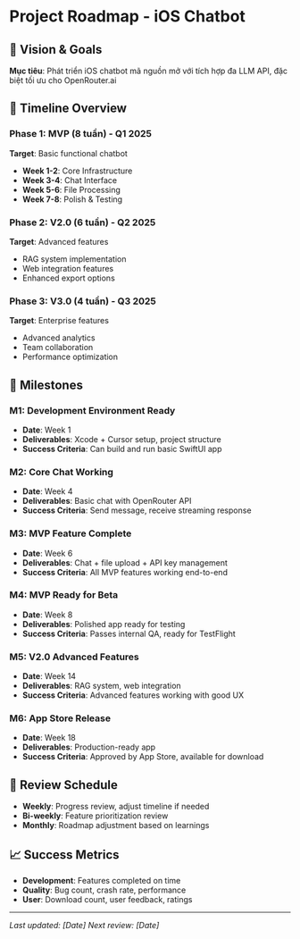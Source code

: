 # Project Roadmap - iOS Chatbot

## 🎯 Vision & Goals
**Mục tiêu**: Phát triển iOS chatbot mã nguồn mở với tích hợp đa LLM API, đặc biệt tối ưu cho OpenRouter.ai

## 📅 Timeline Overview

### Phase 1: MVP (8 tuần) - Q1 2025
**Target**: Basic functional chatbot
- **Week 1-2**: Core Infrastructure
- **Week 3-4**: Chat Interface  
- **Week 5-6**: File Processing
- **Week 7-8**: Polish & Testing

### Phase 2: V2.0 (6 tuần) - Q2 2025
**Target**: Advanced features
- RAG system implementation
- Web integration features
- Enhanced export options

### Phase 3: V3.0 (4 tuần) - Q3 2025
**Target**: Enterprise features
- Advanced analytics
- Team collaboration
- Performance optimization

## 🎯 Milestones

### M1: Development Environment Ready
- **Date**: Week 1
- **Deliverables**: Xcode + Cursor setup, project structure
- **Success Criteria**: Can build and run basic SwiftUI app

### M2: Core Chat Working
- **Date**: Week 4
- **Deliverables**: Basic chat with OpenRouter API
- **Success Criteria**: Send message, receive streaming response

### M3: MVP Feature Complete
- **Date**: Week 6
- **Deliverables**: Chat + file upload + API key management
- **Success Criteria**: All MVP features working end-to-end

### M4: MVP Ready for Beta
- **Date**: Week 8
- **Deliverables**: Polished app ready for testing
- **Success Criteria**: Passes internal QA, ready for TestFlight

### M5: V2.0 Advanced Features
- **Date**: Week 14
- **Deliverables**: RAG system, web integration
- **Success Criteria**: Advanced features working with good UX

### M6: App Store Release
- **Date**: Week 18
- **Deliverables**: Production-ready app
- **Success Criteria**: Approved by App Store, available for download

## 🔄 Review Schedule
- **Weekly**: Progress review, adjust timeline if needed
- **Bi-weekly**: Feature prioritization review
- **Monthly**: Roadmap adjustment based on learnings

## 📈 Success Metrics
- **Development**: Features completed on time
- **Quality**: Bug count, crash rate, performance
- **User**: Download count, user feedback, ratings

---
*Last updated: [Date]*
*Next review: [Date]* 